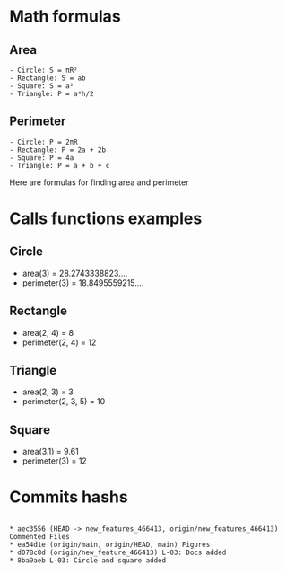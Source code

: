 # Math formulas
## Area
```
- Circle: S = πR²
- Rectangle: S = ab
- Square: S = a²
- Triangle: P = a*h/2
```

## Perimeter
```
- Circle: P = 2πR
- Rectangle: P = 2a + 2b
- Square: P = 4a
- Triangle: P = a + b + c
```

Here are formulas for finding area and perimeter

# Calls functions examples
## Circle
- area(3) = 28.2743338823....
- perimeter(3) = 18.8495559215....
## Rectangle
- area(2, 4) = 8
- perimeter(2, 4) = 12
## Triangle
- area(2, 3) = 3
- perimeter(2, 3, 5) = 10
## Square
- area(3.1) = 9.61
- perimeter(3) = 12


# Commits hashs
```

* aec3556 (HEAD -> new_features_466413, origin/new_features_466413) Commented Files
* ea54d1e (origin/main, origin/HEAD, main) Figures
* d078c8d (origin/new_feature_466413) L-03: Docs added
* 8ba9aeb L-03: Circle and square added

```
